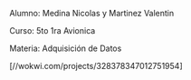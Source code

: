 Alumno: Medina Nicolas y Martinez Valentin

Curso: 5to 1ra Avionica

Materia: Adquisición de Datos

[//wokwi.com/projects/328378347012751954]
